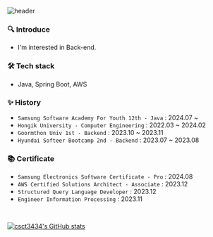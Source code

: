 ![header](https://capsule-render.vercel.app/api?type=waving&color=timeGradient&text=DongCheol%20Kim&fontSize=70&fontAlignY=40&fontAlign=35&height=230&fontColor=ffffff)

### 🔍 Introduce
- I'm interested in Back-end.

### 🛠️ Tech stack
- Java, Spring Boot, AWS

### ✨ History
- `Samsung Software Academy For Youth 12th - Java` : 2024.07 ~
- `Hongik University - Computer Engineering` : 2022.03 ~ 2024.02
- `Goormthon Univ 1st - Backend` : 2023.10 ~ 2023.11
- `Hyundai Softeer Bootcamp 2nd - Backend` : 2023.07 ~ 2023.08

### 📚 Certificate
- `Samsung Electronics Software Certificate - Pro` : 2024.08
- `AWS Certified Solutions Architect - Associate` : 2023.12
- `Structured Query Language Developer` : 2023.12
- `Engineer Information Processing` : 2023.11

<br>

[![csct3434's GitHub stats](https://github-readme-stats.vercel.app/api?username=csct3434&theme=radical&hide_border=true&count_private=true)](https://github.com/jiholee0/github-readme-stats)
